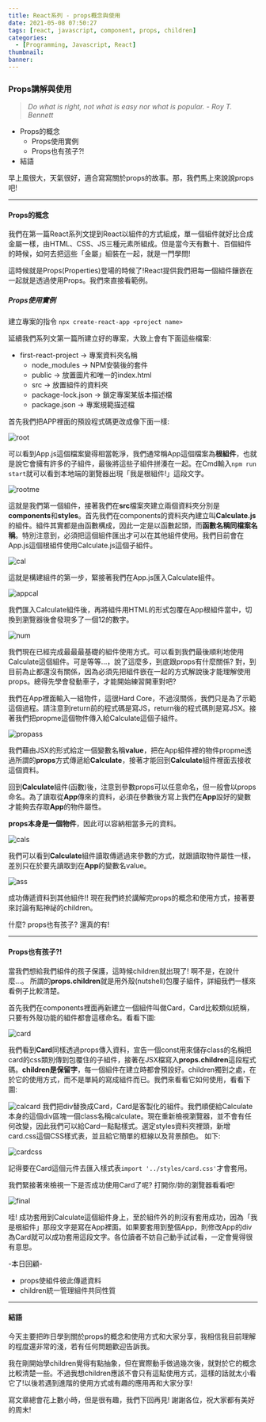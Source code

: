 ```yaml
---
title: React系列 - props概念與使用
date: 2021-05-08 07:50:27
tags: [react, javascript, component, props, children]
categories:
  - [Programming, Javascript, React]
thumbnail:
banner:
---
```

### Props講解與使用
> *Do what is right, not what is easy nor what is popular.*
> *- Roy T. Bennett*

- Props的概念
  - Props使用實例
  - Props也有孩子?!
- 結語

早上風很大，天氣很好，適合寫寫關於props的故事。那，我們馬上來說說props吧!

***

#### Props的概念
我們在第一篇React系列文提到React以組件的方式組成，單一個組件就好比合成金屬一樣，由HTML、CSS、JS三種元素所組成。但是當今天有數十、百個組件的時候，如何去把這些「金屬」組裝在一起，就是一門學問!

這時候就是Props(Properties)登場的時候了!React提供我們把每一個組件鑲嵌在一起就是透過使用Props。我們來直接看範例。

##### Props使用實例
建立專案的指令
`npx create-react-app <project name>`

延續我們系列文第一篇所建立好的專案，大致上會有下面這些檔案:
- first-react-project -> 專案資料夾名稱
  - node_modules -> NPM安裝後的套件
  - public  -> 放置圖片和唯一的index.html
  - src -> 放置組件的資料夾
  - package-lock.json -> 鎖定專案某版本描述檔
  - package.json -> 專案規範描述檔

首先我們把APP裡面的預設程式碼更改成像下面一樣:

![root](https://i.imgur.com/INabReS.jpg)

可以看到App.js這個檔案變得相當乾淨，我們通常稱App這個檔案為**根組件**，也就是說它會擁有許多的子組件，最後將這些子組件拼湊在一起。在Cmd輸入`npm run start`就可以看到本地端的瀏覽器出現「我是根組件!」這段文字。

![rootme](https://i.imgur.com/CihXdJh.jpg)

這就是我們第一個組件，接著我們在**src**檔案夾建立兩個資料夾分別是**components**和**styles**。首先我們在components的資料夾內建立叫**Calculate.js**的組件。組件其實都是由函數構成，因此一定是以函數起頭，而**函數名稱同檔案名稱**。特別注意到，必須把這個組件匯出才可以在其他組件使用。我們目前會在App.js這個根組件使用Calculate.js這個子組件。

![cal](https://i.imgur.com/KQjHmho.jpg)

這就是構建組件的第一步，緊接著我們在App.js匯入Calculate組件。

![appcal](https://i.imgur.com/IMl9SyZ.jpg)

我們匯入Calculate組件後，再將組件用HTML的形式包覆在App根組件當中，切換到瀏覽器後會發現多了一個12的數字。

![num](https://i.imgur.com/QdR9Ck3.jpg)

我們現在已經完成最最最基礎的組件使用方式。可以看到我們最後順利地使用Calculate這個組件。可是等等...，說了這麼多，到底跟props有什麼關係? 對，到目前為止都還沒有關係，因為必須先把組件嵌在一起的方式解說後才能理解使用props。總得先學會發動車子，才能開始練習開車對吧?

我們在App裡面輸入一組物件，這很Hard Core，不過沒關係，我們只是為了示範這個過程。請注意到return前的程式碼是寫JS，return後的程式碼則是寫JSX。接著我們把propme這個物件傳入給Calculate這個子組件。

![propass](https://i.imgur.com/D3K0ooW.jpg)

我們藉由JSX的形式給定一個變數名稱**value**，把在App組件裡的物件propme透過所謂的**props**方式傳遞給**Calculate**，接著才能回到**Calculate**組件裡面去接收這個資料。

回到**Calculate**組件(函數)後，注意到參數props可以任意命名，但一般會以props命名。為了讀取從**App**傳來的資料，必須在參數後方寫上我們在**App**設好的變數才能夠去存取**App**的物件屬性。

**props本身是一個物件**，因此可以容納相當多元的資料。

![cals](https://i.imgur.com/RWDDhmo.jpg)

我們可以看到**Calculate**組件讀取傳遞過來參數的方式，就跟讀取物件屬性一樣，差別只在於要先讀取到在**App**的變數名value。

![ass](https://i.imgur.com/w0pQcO9.jpg)

成功傳遞資料到其他組件!! 現在我們終於講解完props的概念和使用方式，接著要來討論有點神祕的children。

什麼? props也有孩子? 還真的有!

***

#### Props也有孩子?!
當我們想給我們組件的孩子保護，這時候children就出現了! 啊不是，在說什麼...。
所謂的**props.children**就是用外殼(nutshell)包覆子組件，詳細我們一樣來看例子比較清楚。

首先我們在components裡面再新建立一個組件叫做Card，Card比較類似統稱，只要有外殼功能的組件都會這樣命名。看看下圖:

![card](https://i.imgur.com/gWzwD0Q.jpg)

我們看到**Card**同樣透過props傳入資料，宣告一個const用來儲存class的名稱把card的css類別傳到包覆住的子組件，接著在JSX檔寫入**props.children**這段程式碼。**children是保留字**，每一個組件在建立時都會預設好。children獨到之處，在於它的使用方式，而不是單純的寫成組件而已。我們來看看它如何使用，看看下圖:

![calcard](https://i.imgur.com/xdN1T2r.jpg)
我們把div替換成Card，Card是客製化的組件。我們順便給Calculate本身的這個div區塊一個class名稱calculate。現在重新檢視瀏覽器，並不會有任何改變，因此我們可以給Card一點點樣式。選定styles資料夾裡頭，新增card.css這個CSS樣式表，並且給它簡單的框線以及背景顏色。
如下:

![cardcss](https://i.imgur.com/E1k72fY.jpg)

記得要在Card這個元件去匯入樣式表`import '../styles/card.css'`才會套用。

我們緊接著來檢視一下是否成功使用Card了呢? 打開你/妳的瀏覽器看看吧!

![final](https://i.imgur.com/bztgqIY.jpg)

哇! 成功套用到Calculate這個組件身上，至於組件外的則沒有套用成功，因為「我是根組件」那段文字是寫在App裡面。如果要套用到整個App，則修改App的div為Card就可以成功套用這段文字。各位讀者不妨自己動手試試看，一定會覺得很有意思。

-本日回顧-
- props使組件彼此傳遞資料
- children統一管理組件共同性質

***

#### 結語
今天主要把昨日學到關於props的概念和使用方式和大家分享，我相信我目前理解的程度還非常的淺，若有任何問題歡迎告訴我。

我在剛開始學children覺得有點抽象，但在實際動手做過幾次後，就對於它的概念比較清楚一些。不過我想children應該不會只有這點使用方式，這樣的話就太小看它了!以後若遇到進階的使用方式或有趣的應用再和大家分享!
 
寫文章總會花上數小時，但是很有趣，我們下回再見!
謝謝各位，祝大家都有美好的周末!





